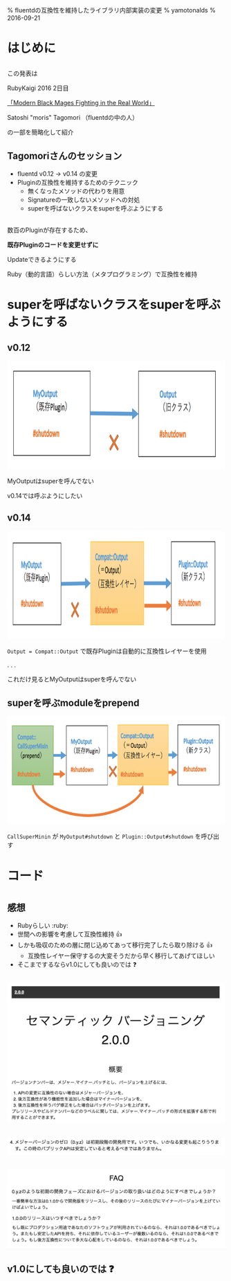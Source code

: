% fluentdの互換性を維持したライブラリ内部実装の変更
% yamotonalds
% 2016-09-21

# はじめに

## 

この発表は

RubyKaigi 2016 2日目

[「Modern Black Mages Fighting in the Real World」](http://www.slideshare.net/tagomoris/modern-black-mages-fighting-in-the-real-world)

Satoshi "moris" Tagomori
（fluentdの中の人）

の一部を簡略化して紹介

## Tagomoriさんのセッション

- fluentd v0.12 → v0.14 の変更
- Pluginの互換性を維持するためのテクニック
    - 無くなったメソッドの代わりを用意
    - Signatureの一致しないメソッドへの対処
    - superを呼ばないクラスをsuperを呼ぶようにする

## 

数百のPluginが存在するため、

**既存Pluginのコードを変更せずに** 

Updateできるようにする

Ruby（動的言語）らしい方法（メタプログラミング）で互換性を維持


# superを呼ばないクラスをsuperを呼ぶようにする

## v0.12

<img src="images/v0.12.png" height="250px" />

MyOutputはsuperを呼んでない

v0.14では呼ぶようにしたい

## v0.14

<img src="images/v0.14_1.png" height="250px" />

`Output = Compat::Output` で既存Pluginは自動的に互換性レイヤーを使用

. . . 

これだけ見るとMyOutputはsuperを呼んでない

## superを呼ぶmoduleをprepend

<img src="images/v0.14_2.png" height="250px" />

`CallSuperMinin` が `MyOutput#shutdown` と `Plugin::Output#shutdown` を呼び出す


# コード

#

## 感想

- Rubyらしい :ruby:
- 世間への影響を考慮して互換性維持 👍
- しかも吸収のための層に閉じ込めてあって移行完了したら取り除ける 👍
    - 互換性レイヤー保守するの大変そうだから早く移行してあげてほしい
- そこまでするならv1.0にしても良いのでは ❓

## 

![セマンティックバージョニング](images/sv_top.png)

## 

![v0系について](images/sv_v0.png)

## 

![v1にするタイミングについて](images/sv_faq.png)

## v1.0にしても良いのでは ❓


